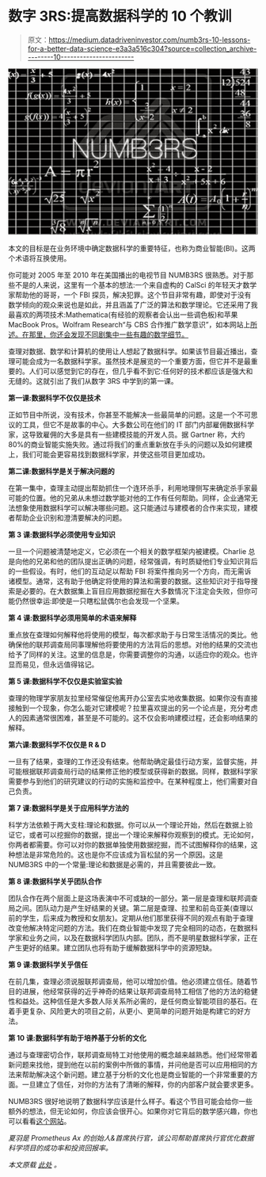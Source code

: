 # 数字 3RS:提高数据科学的 10 个教训

> 原文：<https://medium.datadriveninvestor.com/numb3rs-10-lessons-for-a-better-data-science-e3a3a516c304?source=collection_archive---------10----------------------->

![](img/54be39e55d8fe7c01497dbd5e0f5b25d.png)

本文的目标是在业务环境中确定数据科学的重要特征，也称为商业智能(BI)。这两个术语将互换使用。

你可能对 2005 年至 2010 年在美国播出的电视节目 NUMB3RS 很熟悉。对于那些不是的人来说，这里有一个基本的想法:一个来自虚构的 CalSci 的年轻天才数学家帮助他的哥哥，一个 FBI 探员，解决犯罪。这个节目非常有趣，即使对于没有数学倾向的观众来说也是如此，并且涵盖了广泛的算法和数学理论。它还采用了我最喜欢的两项技术:Mathematica(有经验的观察者会认出一些调色板)和苹果 MacBook Pros。Wolfram Research“与 CBS 合作推广数学意识”，如本网站上[所述。在那里，你还会发现不同剧集中一些有趣的数学细节。](http://numb3rs.wolfram.com/)

查理对数据、数学和计算机的使用让人想起了数据科学。如果该节目最近播出，查理可能会成为一名数据科学家。虽然技术是展览的一个重要方面，但它并不是最重要的。人们可以感觉到它的存在，但几乎看不到它:任何好的技术都应该是强大和无缝的。这就引出了我们从数字 3RS 中学到的第一课。

**第一课:数据科学不仅仅是技术**

正如节目中所说，没有技术，你甚至不能解决一些最简单的问题。这是一个不可思议的工具，但它不是故事的中心。大多数公司在他们的 IT 部门内部雇佣数据科学家，这导致雇佣的大多是具有一些建模技能的开发人员。据 Gartner 称，大约 80%的商业智能实施失败。通过将我们的重点重新放在手头的问题以及如何建模上，我们可能会更容易找到数据科学家，并使这些项目更加成功。

**第二课:数据科学是关于解决问题的**

在第一集中，查理主动提出帮助抓住一个连环杀手，利用地理侧写来确定杀手家最可能的位置。他的兄弟从未想过数学能对他的工作有任何帮助。同样，企业通常无法想象使用数据科学可以解决哪些问题。这只能通过与建模者的合作来实现，建模者帮助企业识别和澄清要解决的问题。

**第 3 课:数据科学必须使用专业知识**

一旦一个问题被清楚地定义，它必须在一个相关的数学框架内被建模。Charlie 总是向他的兄弟和他的团队提出正确的问题，经常强调，有时质疑他们专业知识背后的一些假设。有时，他们的互动足以帮助 FBI 将案件推向另一个方向，而无需诉诸模型。通常，这有助于他确定将使用的算法和需要的数据。这些知识对于指导搜索是必要的。在大数据集上盲目应用数据挖掘在大多数情况下注定会失败，但你可能仍然很幸运:即使是一只瞎松鼠偶尔也会发现一个坚果。

**第 4 课:数据科学必须用简单的术语来解释**

重点放在查理如何解释他将使用的模型，每次都求助于与日常生活情况的类比。他确保他的联邦调查局同事理解他将要使用的方法背后的思想。对他的结果的交流也给予了同样的关注。这里的信息是，你需要调整你的沟通，以适应你的观众。也许显而易见，但永远值得铭记。

**第 5 课:数据科学不仅仅是实验室实验**

查理的物理学家朋友拉里经常催促他离开办公室去实地收集数据。如果你没有直接接触到一个现象，你怎么能对它建模呢？拉里喜欢提出的另一个论点是，充分考虑人的因素通常很困难，甚至是不可能的。这不仅会影响建模过程，还会影响结果的解释。

**第六课:数据科学不仅仅是 R & D**

一旦有了结果，查理的工作还没有结束。他帮助确定最佳行动方案，监督实施，并可能根据联邦调查局行动的结果修正他的模型或获得新的数据。同样，数据科学家需要参与到他们的研究建议的行动的实施和监控中。在某种程度上，他们需要对自己负责。

**第 7 课:数据科学是关于应用科学方法的**

科学方法依赖于两大支柱:理论和数据。你可以从一个理论开始，然后在数据上验证它，或者可以挖掘你的数据，提出一个理论来解释你观察到的模式。无论如何，你两者都需要。你可以对你的数据单独使用数据挖掘，而不试图解释你的结果，这种想法是非常危险的。这也是你不应该成为盲松鼠的另一个原因。这是 NUMB3RS 中的一个常量:理论和数据是必需的，并且需要彼此一致。

**第 8 课:数据科学关乎团队合作**

团队合作在两个层面上是这场表演中不可或缺的一部分。第一层是查理和联邦调查局之间。团队动力是产生好结果的关键。第二层是查理、拉里和前岛亚美(查理以前的学生，后来成为教授和女朋友)。定期从他们那里获得不同的观点有助于查理改变他解决特定问题的方法。我们在商业智能中发现了完全相同的动态，在数据科学家和业务之间，以及在数据科学团队内部。团队，而不是明星数据科学家，正在产生更好的结果。建立团队也将有助于缓解数据科学中的资源短缺。

**第 9 课:数据科学关乎信任**

在前几集，查理必须说服联邦调查局，他可以增加价值。他必须建立信任。随着节目的进展，他经常获得的近乎神奇的结果让联邦调查局特工相信了他的方法的稳健性和益处。这种信任是大多数人际关系所必需的，是任何商业智能项目的基石。在着手更复杂、风险更大的项目之前，从更小、更简单的问题开始是构建它的好方法。

**第 10 课:数据科学有助于培养基于分析的文化**

通过与查理密切合作，联邦调查局特工对他使用的概念越来越熟悉。他们经常带着新问题来找他，提到他在以前的案例中所做的事情，并问他是否可以应用相同的方法来帮助解决这个新问题。建立基于分析的文化也是商业智能的一个非常重要的方面。一旦建立了信任，对你的方法有了清晰的解释，你的内部客户就会要求更多。

NUMB3RS 很好地说明了数据科学应该是什么样子。看这个节目可能会给你一些额外的想法，但无论如何，你应该会很开心。如果你对它背后的数学感兴趣，你也可以看看[这个网站](http://www.math.cornell.edu/~numb3rs)。

*夏羽是 Prometheus Ax 的创始人&首席执行官，该公司帮助首席执行官优化数据科学项目的成功率和投资回报率。*

*本文原载* [*此处*](http://www.prometheus-ax.io/index.php/2014/04/03/numb3rs-10-lessons-for-a-better-bi/) *。*